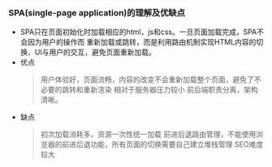 ### SPA(single-page application)的理解及优缺点
* SPA只在页面初始化时加载相应的html，js和css。一旦页面加载完成，SPA不会因为用户的操作而
  重新加载或跳转，而是利用路由机制实现HTML内容的切换、UI与用户的交互，避免页面重新加载。
* 优点
  > 用户体验好，页面流畅，内容的改变不会重新加载整个页面，避免了不必要的跳转和重新渲染
  > 相对于服务器压力较小
  > 前后端职责分离，架构清晰。
* 缺点
  > 初次加载消耗多，资源一次性统一加载
  > 前进后退路由管理，不能使用浏览器的前进后退功能，所有页面的切换需要自己建立堆栈管理
  > SEO难度较大